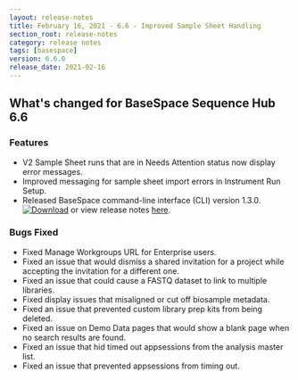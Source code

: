 ```yaml
---
layout: release-notes
title: February 16, 2021 - 6.6 - Improved Sample Sheet Handling
section_root: release-notes
category: release notes
tags: [basespace]
version: 6.6.0
release_date: 2021-02-16
---
```


## What's changed for BaseSpace Sequence Hub 6.6

### Features
 - V2 Sample Sheet runs that are in Needs Attention status now display error messages.
 - Improved messaging for sample sheet import errors in Instrument Run Setup.
 - Released BaseSpace command-line interface (CLI) version 1.3.0. [![Download](https://api.bintray.com/packages/basespace/BaseSpaceCLI-EarlyAccess-BIN/latest/images/download.svg)](https://bintray.com/basespace/BaseSpaceCLI-EarlyAccess-BIN/latest/_latestVersion#files) or view release notes [here](https://developer.basespace.illumina.com/docs/content/documentation/cli/cli-releasenotes).

### Bugs Fixed
 - Fixed Manage Workgroups URL for Enterprise users.
 - Fixed an issue that would dismiss a shared invitation for a project while accepting the invitation for a different one.
 - Fixed an issue that could cause a FASTQ dataset to link to multiple libraries.
 - Fixed display issues that misaligned or cut off biosample metadata.
 - Fixed an issue that prevented custom library prep kits from being deleted.
 - Fixed an issue on Demo Data pages that would show a blank page when no search results are found.
 - Fixed an issue that hid timed out appsessions from the analysis master list.
 - Fixed an issue that prevented appsessions from timing out.